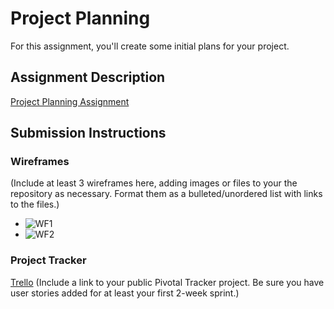 # Project Planning
For this assignment, you'll create some initial plans for your project.

## Assignment Description
[Project Planning Assignment](https://education.launchcode.org/liftoff/assignments/planning/)

## Submission Instructions

### Wireframes

(Include at least 3 wireframes here, adding images or files to your the repository as necessary. Format them as a bulleted/unordered list with links to the files.)
* ![WF1](C:/Users/cuties/lc101/LiftOff/P3-Project_Planning/IMG_9218.JPG)
* ![WF2](C:/Users/cuties/lc101/LiftOff/P3-Project_Planning/IMG_9219.JPG)
### Project Tracker
[Trello](https://trello.com/b/ATzeBX1p/littlehelp)
(Include a link to your public Pivotal Tracker project. Be sure you have user stories added for at least your first 2-week sprint.)